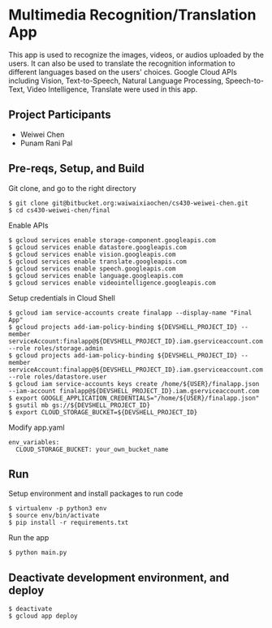 # Multimedia Recognition/Translation App

This app is used to recognize the images, videos, or audios uploaded by the users. It can also be used to translate the recognition information to different languages based on the users' choices.
Google Cloud APIs including Vision, Text-to-Speech, Natural Language Processing, Speech-to-Text, Video Intelligence, Translate were used in this app.

## Project Participants
- Weiwei Chen
- Punam Rani Pal

## Pre-reqs, Setup, and Build

Git clone, and go to the right directory
```shell
$ git clone git@bitbucket.org:waiwaixiaochen/cs430-weiwei-chen.git
$ cd cs430-weiwei-chen/final
```
 
Enable APIs
```shell
$ gcloud services enable storage-component.googleapis.com
$ gcloud services enable datastore.googleapis.com
$ gcloud services enable vision.googleapis.com
$ gcloud services enable translate.googleapis.com
$ gcloud services enable speech.googleapis.com
$ gcloud services enable language.googleapis.com
$ gcloud services enable videointelligence.googleapis.com
```

Setup credentials in Cloud Shell
```shell
$ gcloud iam service-accounts create finalapp --display-name "Final App"
$ gcloud projects add-iam-policy-binding ${DEVSHELL_PROJECT_ID} --member serviceAccount:finalapp@${DEVSHELL_PROJECT_ID}.iam.gserviceaccount.com --role roles/storage.admin
$ gcloud projects add-iam-policy-binding ${DEVSHELL_PROJECT_ID} --member serviceAccount:finalapp@${DEVSHELL_PROJECT_ID}.iam.gserviceaccount.com --role roles/datastore.user
$ gcloud iam service-accounts keys create /home/${USER}/finalapp.json --iam-account finalapp@${DEVSHELL_PROJECT_ID}.iam.gserviceaccount.com
$ export GOOGLE_APPLICATION_CREDENTIALS="/home/${USER}/finalapp.json"
$ gsutil mb gs://${DEVSHELL_PROJECT_ID}
$ export CLOUD_STORAGE_BUCKET=${DEVSHELL_PROJECT_ID}
```

Modify app.yaml
```shell
env_variables:
  CLOUD_STORAGE_BUCKET: your_own_bucket_name
```

## Run 
Setup environment and install packages to run code
```shell
$ virtualenv -p python3 env
$ source env/bin/activate
$ pip install -r requirements.txt
```

Run the app
```shell
$ python main.py
```

## Deactivate development environment, and deploy
```shell
$ deactivate
$ gcloud app deploy
```


